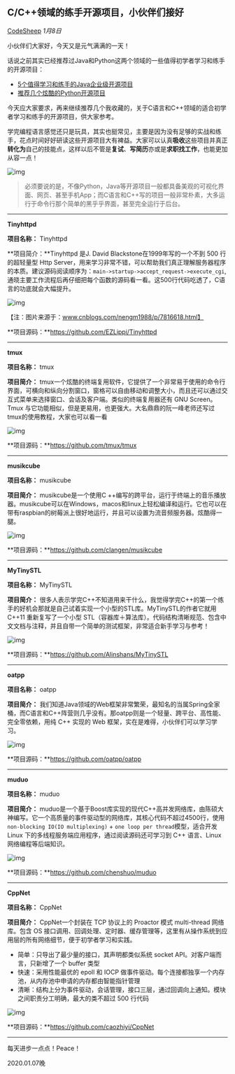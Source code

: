 ## C/C++领域的练手开源项目，小伙伴们接好

[CodeSheep](javascript:void(0);) *1月8日*

小伙伴们大家好，今天又是元气满满的一天！

话说之前其实已经推荐过Java和Python这两个领域的一些值得初学者学习和练手的开源项目：

- [5个值得学习和练手的Java企业级开源项目](http://mp.weixin.qq.com/s?__biz=MzU4ODI1MjA3NQ==&mid=2247484967&idx=1&sn=a938733b3b2fbc18eac5dd7c29716c5b&chksm=fdded0e3caa959f54aa411f86921fe1f4ca1e37e9c54391d772a9794f3b28b089adf118193cd&scene=21#wechat_redirect)
- [推荐几个炫酷的Python开源项目](http://mp.weixin.qq.com/s?__biz=MzU4ODI1MjA3NQ==&mid=2247484209&idx=1&sn=9db7e839ca1f271cc0553297ca6f0fc6&chksm=fdded5f5caa95ce36ef6f7bc642c50c0c9396b64476f4b217e5de0f4f743295a64fa96e69a6e&scene=21#wechat_redirect)

今天应大家要求，再来继续推荐几个我收藏的，关于C语言和C++领域的适合初学者学习和练手的开源项目，供大家参考。

学完编程语言感觉还只是玩具，其实也挺常见，主要是因为没有足够的实战和练手，花点时间好好研读这些开源项目大有裨益。大家可以认真**吸收**这些项目并真正**转化为**自己的技能点，这样以后不管是**复试**、**写简历**亦或是**求职找工作**，也能更加从容一点！

![img](https://mmbiz.qpic.cn/mmbiz_png/xq9PqibkVAzotWUYMzMur1y8X3kPrJxyRwUyjkKBANiaPPRwrCXT286fEUw7okmV4kx9MFibpQg2bHjVXoLzbicpFw/640?wx_fmt=png&tp=webp&wxfrom=5&wx_lazy=1&wx_co=1)

> 必须要说的是，不像Python，Java等开源项目一般都具备美观的可视化界面、网页、甚至手机App；而C语言和C++写的项目一般非常朴素，大多运行于命令行那个简单的黑乎乎界面，甚至完全运行于后台。

------

 **Tinyhttpd** 

**项目名称：** Tinyhttpd

**项目简介：**Tinyhttpd 是J. David Blackstone在1999年写的一个不到 500 行的超轻量型 Http Server，用来学习非常不错，可以帮助我们真正理解服务器程序的本质。建议源码阅读顺序为：`main->startup->accept_request->execute_cgi`, 通晓主要工作流程后再仔细把每个函数的源码看一看。这500行代码吃透了，C语言的功底就会大幅提升。

![img](https://mmbiz.qpic.cn/mmbiz_png/xq9PqibkVAzotWUYMzMur1y8X3kPrJxyRhtIm9wok3zC6QpNWU9HlC0GxemS6yxM0ia90vNHu6yiaGdrEZmic6V3mw/640?wx_fmt=png&tp=webp&wxfrom=5&wx_lazy=1&wx_co=1)

【注：图片来源于：www.cnblogs.com/nengm1988/p/7816618.html】

**项目源码：**https://github.com/EZLippi/Tinyhttpd

------

 **tmux** 

**项目名称：** tmux

**项目简介：** tmux一个炫酷的终端复用软件，它提供了一个非常易于使用的命令行界面，可横向和纵向分割窗口，窗格可以自由移动和调整大小，而且还可以通过交互式菜单来选择窗口、会话及客户端。类似的终端复用器还有 GNU Screen。Tmux 与它功能相似，但是更易用，也更强大。大名鼎鼎的阮一峰老师还写过tmux的使用教程，大家也可以看一看

![img](https://mmbiz.qpic.cn/mmbiz_png/xq9PqibkVAzotWUYMzMur1y8X3kPrJxyRwM4ujOia7IIzpK1paChO0Npwhmel5wDAAicBptNvjRh1r77w4G1XZ52w/640?wx_fmt=png&tp=webp&wxfrom=5&wx_lazy=1&wx_co=1)

**项目源码：**https://github.com/tmux/tmux

------

 **musikcube** 

**项目名称：** musikcube

**项目简介：** musikcube是一个使用C ++编写的跨平台，运行于终端上的音乐播放器。musikcube可以在Windows，macos和linux上轻松编译和运行。它也可以在带有raspbian的树莓派上很好地运行，并且可以设置为流音频服务器。炫酷得一腿。

![img](https://mmbiz.qpic.cn/mmbiz_png/xq9PqibkVAzotWUYMzMur1y8X3kPrJxyRAN7tN0Wbb0EL5XG6Ric63ABdCIicibGl9cvZ47o5fEAP5Mpb3cemSzd3w/640?wx_fmt=png&tp=webp&wxfrom=5&wx_lazy=1&wx_co=1)

**项目源码：**https://github.com/clangen/musikcube

------

 **MyTinySTL** 

**项目名称：** MyTinySTL

**项目简介：** 很多人表示学完C++不知道用来干什么，我觉得学完C++的第一个练手的好机会那就是自己试着实现一个小型的STL库。MyTinySTL的作者它就用 C++11 重新复写了一个小型 STL（容器库＋算法库）。代码结构清晰规范、包含中文文档与注释，并且自带一个简单的测试框架，非常适合新手学习与参考！

![img](https://mmbiz.qpic.cn/mmbiz_png/xq9PqibkVAzotWUYMzMur1y8X3kPrJxyRl0ogZiacBZxkbSDMicAiaab5V4fArePQatLj3WJVRFbzFpH8LrKsny6XQ/640?wx_fmt=png&tp=webp&wxfrom=5&wx_lazy=1&wx_co=1)

**项目源码：**https://github.com/Alinshans/MyTinySTL

------

 **oatpp** 

**项目名称：** oatpp

**项目简介：** 我们知道Java领域的Web框架非常繁荣，最知名的当属Spring全家桶，而C语言和C++阵营则几乎没有。那oatpp则是一个轻量、跨平台、高性能、完全零依赖，用纯 C++ 实现的 Web 框架，实在是难得，小伙伴们可以学习学习。

![img](https://mmbiz.qpic.cn/mmbiz_png/xq9PqibkVAzotWUYMzMur1y8X3kPrJxyRn9WbSyzYj41cKbdfLwibRyJnFj6BuVlkgtTz60YNiaib8TgcAUbHVibAbA/640?wx_fmt=png&tp=webp&wxfrom=5&wx_lazy=1&wx_co=1)

**项目源码：**https://github.com/oatpp/oatpp

------

 **muduo** 

**项目名称：** muduo

**项目简介：** muduo是一个基于Boost库实现的现代C++高并发网络库，由陈硕大神编写。它一个高质量的事件驱动型的网络库，其核心代码不超过4500行，使用 `non-blocking IO(IO multiplexing)` + `one loop per thread`模型，适合开发 Linux 下的多线程服务端应用程序，通过阅读源码还可学习到 C++ 语言、Linux 网络编程等后端知识。

![img](https://mmbiz.qpic.cn/mmbiz_png/xq9PqibkVAzotWUYMzMur1y8X3kPrJxyRJAyhLZ3EPg76qefSgUnG2aXSZdn5712ZLBBODL095zSQxtQtkP6MjA/640?wx_fmt=png&tp=webp&wxfrom=5&wx_lazy=1&wx_co=1)

**项目源码：**https://github.com/chenshuo/muduo

------

 **CppNet** 

**项目名称：** CppNet

**项目简介：** CppNet一个封装在 TCP 协议上的 Proactor 模式 multi-thread 网络库。包含 OS 接口调用、回调处理、定时器、缓存管理等，这里有从操作系统到应用层的所有网络细节，便于初学者学习和实践。

- 简单：只导出了最少量的接口，其声明都类似系统 socket API。对客户端而言，只新增了一个 buffer 类型
- 快速：采用性能最优的 epoll 和 IOCP 做事件驱动。每个连接都独享一个内存池，从内存池中申请的内存都由智能指针管理
- 清晰：结构上分为事件驱动，会话管理，接口三层，通过回调向上通知。模块之间职责分工明确，最大的类不超过 500 行代码

![img](https://mmbiz.qpic.cn/mmbiz_png/xq9PqibkVAzotWUYMzMur1y8X3kPrJxyRHlcW4ZBVic3u8CBpAOp0xgtdNe1d7ibUvt2j8g2C7sFiaFRpyJe5s8tng/640?wx_fmt=png&tp=webp&wxfrom=5&wx_lazy=1&wx_co=1)

**项目源码：**https://github.com/caozhiyi/CppNet

------

每天进步一点点！Peace！

2020.01.07晚